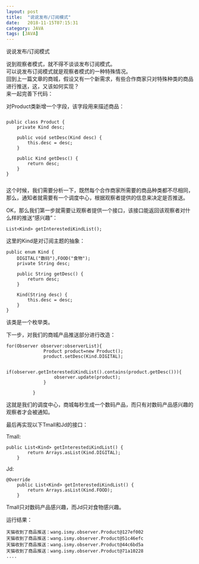 ```yaml
---
layout: post
title:  "说说发布/订阅模式"
date:   2018-11-15T07:15:31
category: JAVA
tags: [JAVA]
---
```


说说发布/订阅模式

<p>说到观察者模式，就不得不谈谈发布订阅模式。<br>可以说发布订阅模式就是观察者模式的一种特殊情况。<br>回到上一篇文章的商城，假设又有一个新需求，有些合作商家只对特殊种类的商品进行推送，这，又该如何实现？<br>来一起完善下代码：</p><p>对Product类新增一个字段，该字段用来描述商品：</p><pre><code><p><predejavu sans="" mono="" for="" powerline="" ';font-size:9.0pt;"="">public class Product {<br>    private Kind desc;<br><br>    public void setDesc(Kind desc) {<br>        this.desc = desc;<br>    }<br><br>    public Kind getDesc() {<br>        return desc;<br>    }<br>}</predejavu><br></p></code></pre><p>这个时候，我们需要分析一下，既然每个合作商家所需要的商品种类都不尽相同，那么，通知者就需要有一个调度中心，根据观察者提供的信息来决定是否推送。</p><p>OK，那么我们第一步就需要让观察者提供一个接口，该接口能返回该观察者对什么样的推送“感兴趣”：</p><pre><code>List&lt;Kind&gt; getInterestediKindList();</code></pre><p>这里的Kind是对订阅主题的抽象：</p><pre><code>public enum Kind {<br>    DIGITAL("数码"),FOOD("食物");<br>    private String desc;<br><br>    public String getDesc() {<br>        return desc;<br>    }<br><br>    Kind(String desc) {<br>        this.desc = desc;<br>    }<br>}</code></pre><p>该类是一个枚举类。</p><p>下一步，对我们的商城产品推送部分进行改造：</p><pre><code>for(Observer observer:observerList){<br>              Product product=new Product();<br>              product.setDesc(Kind.DIGITAL);<br><br>              if(observer.getInterestediKindList().contains(product.getDesc())){<br>                  observer.update(product);    <br>              }<br>              <br>          }</code></pre><p>这就是我们的调度中心，商城每秒生成一个数码产品，而只有对数码产品感兴趣的观察者才会被通知。</p><p>最后再实现以下Tmall和Jd的接口：</p><p>Tmall:</p><pre><code>public List&lt;Kind&gt; getInterestediKindList() {<br>        return Arrays.asList(Kind.DIGITAL);<br>    }</code></pre><p>Jd:</p><pre><code>@Override<br>    public List&lt;Kind&gt; getInterestediKindList() {<br>        return Arrays.asList(Kind.FOOD);<br>    }</code></pre><p>Tmall只对数码产品感兴趣，而Jd只对食物感兴趣。</p><p>运行结果：</p><pre><code>天猫收到了商品推送：wang.ismy.observer.Product@127ef002<br>天猫收到了商品推送：wang.ismy.observer.Product@51c46efc<br>天猫收到了商品推送：wang.ismy.observer.Product@44c6bd5a<br>天猫收到了商品推送：wang.ismy.observer.Product@71a10228<br>....</code></pre><p><br></p><p><br></p><style>
<!--
 /* Font Definitions */
 @font-face
	{font-family:Helvetica;
	panose-1:2 11 6 4 2 2 2 2 2 4;
	mso-font-charset:0;
	mso-generic-font-family:swiss;
	mso-font-pitch:variable;
	mso-font-signature:-536858881 -1073711013 9 0 511 0;}
@font-face
	{font-family:"Cambria Math";
	panose-1:2 4 5 3 5 4 6 3 2 4;
	mso-font-charset:0;
	mso-generic-font-family:roman;
	mso-font-pitch:variable;
	mso-font-signature:3 0 0 0 1 0;}
@font-face
	{font-family:等线;
	panose-1:2 1 6 0 3 1 1 1 1 1;
	mso-font-alt:DengXian;
	mso-font-charset:134;
	mso-generic-font-family:auto;
	mso-font-pitch:variable;
	mso-font-signature:-1610612033 953122042 22 0 262159 0;}
@font-face
	{font-family:"\@等线";
	panose-1:2 1 6 0 3 1 1 1 1 1;
	mso-font-charset:134;
	mso-generic-font-family:auto;
	mso-font-pitch:variable;
	mso-font-signature:-1610612033 953122042 22 0 262159 0;}
 /* Style Definitions */
 p.MsoNormal, li.MsoNormal, div.MsoNormal
	{mso-style-unhide:no;
	mso-style-qformat:yes;
	mso-style-parent:"";
	margin:0cm;
	margin-bottom:.0001pt;
	text-align:justify;
	text-justify:inter-ideograph;
	mso-pagination:none;
	font-size:10.5pt;
	mso-bidi-font-size:11.0pt;
	font-family:等线;
	mso-ascii-font-family:等线;
	mso-ascii-theme-font:minor-latin;
	mso-fareast-font-family:等线;
	mso-fareast-theme-font:minor-fareast;
	mso-hansi-font-family:等线;
	mso-hansi-theme-font:minor-latin;
	mso-bidi-font-family:"Times New Roman";
	mso-bidi-theme-font:minor-bidi;
	mso-font-kerning:1.0pt;}
.MsoChpDefault
	{mso-style-type:export-only;
	mso-default-props:yes;
	font-family:等线;
	mso-bidi-font-family:"Times New Roman";
	mso-bidi-theme-font:minor-bidi;}
 /* Page Definitions */
 @page
	{mso-page-border-surround-header:no;
	mso-page-border-surround-footer:no;}
@page WordSection1
	{size:612.0pt 792.0pt;
	margin:72.0pt 90.0pt 72.0pt 90.0pt;
	mso-header-margin:36.0pt;
	mso-footer-margin:36.0pt;
	mso-paper-source:0;}
div.WordSection1
	{page:WordSection1;}
-->
</style>